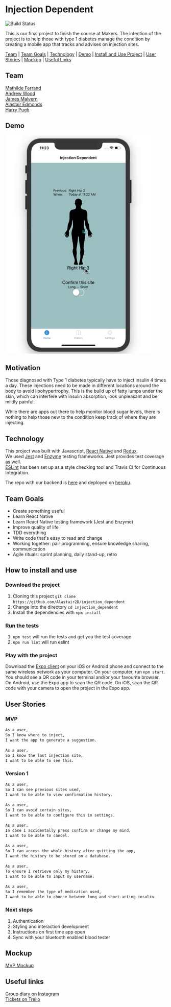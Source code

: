 # Injection Dependent

 ![Build Status](https://travis-ci.org/Alastair2D/injection_dependent.svg?branch=master)

This is our final project to finish the course at Makers. The intention of the project is to help those with type 1 diabetes manage the condition by creating a mobile app that tracks and advises on injection sites.

[Team](https://github.com/Alastair2D/injection_dependent/tree/master#team) | [Team Goals](https://github.com/Alastair2D/injection_dependent/tree/master#team-goals) | [Technology](https://github.com/Alastair2D/injection_dependent/tree/master#technology) | [Demo](https://github.com/Alastair2D/injection_dependent/tree/master#demo) | [Install and Use Project](https://github.com/Alastair2D/injection_dependent/tree/master#how-to-install-and-use) | [User Stories](https://github.com/Alastair2D/injection_dependent/tree/master#user-stories) | [Mockup](https://github.com/Alastair2D/injection_dependent/tree/master#mockup) | [Useful Links](https://github.com/Alastair2D/injection_dependent/tree/master#useful-links)

## Team

[Mathilde Ferrand](https://github.com/ChocolatineMathou)   
[Andrew Wood](https://github.com/andrewwood2)   
[James Malvern](https://github.com/jdm79)   
[Alastair Edmonds](https://github.com/Alastair2D)   
[Harry Pugh](https://github.com/hjpugh)

## Demo

![Injection Dependent demo](./images/InjectionDependentDemo.gif)

## Motivation

Those diagnosed with Type 1 diabetes typically have to inject insulin 4 times a day. These injections need to be made in different locations around the body to avoid lipohypertrophy. This is the build up of fatty lumps under the skin, which can interfere with insulin absorption, look unpleasant and be mildly painful.

While there are apps out there to help monitor blood sugar levels, there is nothing to help those new to the condition keep track of where they are injecting.

## Technology

This project was built with Javascript, [React Native](https://facebook.github.io/react-native/) and [Redux](https://redux.js.org/introduction).   
We used [Jest](https://jestjs.io/) and [Enzyme](https://github.com/airbnb/enzyme) testing frameworks. Jest provides test coverage as well.   
[ESLint](https://github.com/Intellicode/eslint-plugin-react-native) has been set up as a style checking tool and Travis CI for Continuous Integration.

The repo with our backend is [here](https://github.com/andrewwood2/inj_dep_api) and deployed on [heroku](https://guarded-caverns-16437.herokuapp.com/).

## Team Goals

* Create something useful
* Learn React Native
* Learn React Native testing framework (Jest and Enzyme)
* Improve quality of life
* TDD everything
* Write code that's easy to read and change
* Working together: pair programming, ensure knowledge sharing, communication
* Agile rituals: sprint planning, daily stand-up, retro

## How to install and use

### Download the project

1. Cloning this project `git clone https://github.com/Alastair2D/injection_dependent`
2. Change into the directory `cd injection_dependent`
3. Install the dependencies with `npm install`

### Run the tests

1. `npm test` will run the tests and get you the test coverage
2. `npm run lint` will run eslint

### Play with the project

Download the [Expo client](https://expo.io/) on your iOS or Android phone and connect to the same wireless network as your computer. On your computer, run `npm start`. You should see a QR code in your terminal and/or your favourite browser. On Android, use the Expo app to scan the QR code. On iOS, scan the QR code with your camera to open the project in the Expo app.


## User Stories

### MVP

```
As a user,
So I know where to inject,
I want the app to generate a suggestion.

As a user,
So I know the last injection site,
I want to be able to see this.
```
### Version 1

```
As a user,
So I can see previous sites used,
I want to be able to view confirmation history.

As a user,
So I can avoid certain sites,
I want to be able to configure this in settings.

As a user,
In case I accidentally press confirm or change my mind,
I want to be able to cancel.

As a user,
So I can access the whole history after quitting the app,
I want the history to be stored on a database.

As a user,
To ensure I retrieve only my history,
I want to be able to input my username.

As a user,
So I remember the type of medication used,
I want to be able to choose between long and short-acting insulin.
```

### Next steps

1. Authentication
2. Styling and interaction development
3. Instructions on first time app open
4. Sync with your bluetooth enabled blood tester

## Mockup

[MVP Mockup](https://github.com/Alastair2D/injection_dependent/blob/master/images/MVP_D1.png)

## Useful links

[Group diary on Instagram](https://www.instagram.com/injection.dependent/?hl=en)   
[Tickets on Trello](https://trello.com/injectiondependent)
